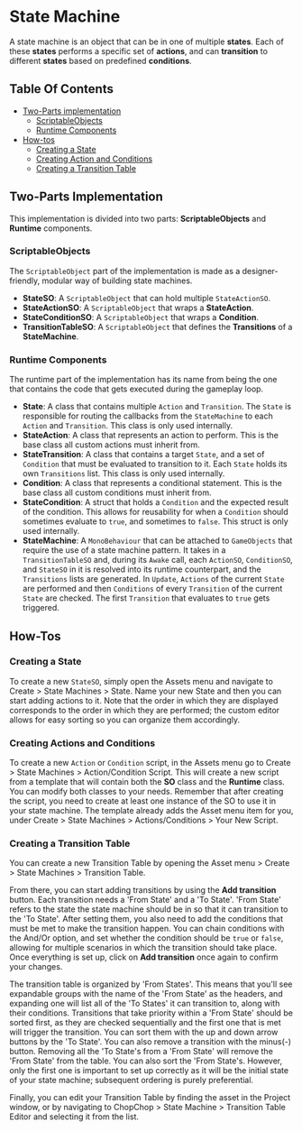 # State Machine

A state machine is an object that can be in one of multiple **states**. Each of these **states** performs a specific set of **actions**, and can **transition** to different **states** based on predefined **conditions**.

## Table Of Contents
- [Two-Parts implementation](#two-parts-implementation)
	- [ScriptableObjects](#scriptableobjects)
	- [Runtime Components](#runtime-components)
- [How-tos](#how-tos)
	- [Creating a State](#creating-a-state)
	- [Creating Action and Conditions](#creating-actions-and-conditions)
	- [Creating a Transition Table](#creating-a-transition-table)

## Two-Parts Implementation
This implementation is divided into two parts: **ScriptableObjects** and **Runtime** components.

### ScriptableObjects
The `ScriptableObject` part of the implementation is made as a designer-friendly, modular way of building state machines.

- **StateSO**: A `ScriptableObject` that can hold multiple `StateActionSO`. 
- **StateActionSO**: A `ScriptableObject` that wraps a **StateAction**.
- **StateConditionSO**: A `ScriptableObject` that wraps a **Condition**.
- **TransitionTableSO**: A `ScriptableObject` that defines the **Transitions** of a **StateMachine**.

### Runtime Components
The runtime part of the implementation has its name from being the one that contains the code that gets executed during the gameplay loop.

- **State**: A class that contains multiple `Action` and `Transition`. The `State` is responsible for routing the callbacks from the `StateMachine` to each `Action` and `Transition`. This class is only used internally.
- **StateAction**: A class that represents an action to perform. This is the base class all custom actions must inherit from.
- **StateTransition**: A class that contains a target `State`, and a set of `Condition` that must be evaluated to transition to it. Each `State` holds its own `Transitions` list. This class is only used internally.
- **Condition**: A class that represents a conditional statement. This is the base class all custom conditions must inherit from.
- **StateCondition**: A struct that holds a `Condition` and the expected result of the condition. This allows for reusability for when a `Condition` should sometimes evaluate to `true`, and sometimes to `false`. This struct is only used internally.
- **StateMachine**: A `MonoBehaviour` that can be attached to `GameObjects` that require the use of a state machine pattern. It takes in a `TransitionTableSO` and, during its `Awake` call, each `ActionSO`, `ConditionSO`, and `StateSO` in it is resolved into its runtime counterpart, and the `Transitions` lists are generated. In `Update`, `Actions` of the current `State` are performed and then `Conditions` of every `Transition` of the current `State` are checked. The first `Transition` that evaluates to `true` gets triggered.

## How-Tos
### Creating a State
To create a new `StateSO`, simply open the Assets menu and navigate to Create > State Machines > State. Name your new State and then you can start adding actions to it. Note that the order in which they are displayed corresponds to the order in which they are performed; the custom editor allows for easy sorting so you can organize them accordingly.
### Creating Actions and Conditions
To create a new `Action` or `Condition` script, in the Assets menu go to Create > State Machines > Action/Condition Script. This will create a new script from a template that will contain both the **SO** class and the **Runtime** class. You can modify both classes to your needs. Remember that after creating the script, you need to create at least one instance of the SO to use it in your state machine. The template already adds the Asset menu item for you, under Create > State Machines > Actions/Conditions > Your New Script.
### Creating a Transition Table
You can create a new Transition Table by opening the Asset menu > Create > State Machines > Transition Table.

From there, you can start adding transitions by using the **Add transition** button. Each transition needs a 'From State' and a 'To State'. 'From State' refers to the state the state machine should be in so that it can transition to the 'To State'. After setting them, you also need to add the conditions that must be met to make the transition happen. You can chain conditions with the And/Or option, and set whether the condition should be `true` or `false`, allowing for multiple scenarios in which the transition should take place. Once everything is set up, click on **Add transition** once again to confirm your changes.

The transition table is organized by 'From States'. This means that you'll see expandable groups with the name of the 'From State' as the headers, and expanding one will list all of the 'To States' it can transition to, along with their conditions. Transitions that take priority within a 'From State' should be sorted first, as they are checked sequentially and the first one that is met will trigger the transition. You can sort them with the up and down arrow buttons by the 'To State'. You can also remove a transition with the minus(-) button. Removing all the 'To State's from a 'From State' will remove the 'From State' from the table. You can also sort the 'From State's. However, only the first one is important to set up correctly as it will be the initial state of your state machine; subsequent ordering is purely preferential. 

Finally, you can edit your Transition Table by finding the asset in the Project window, or by navigating to ChopChop > State Machine > Transition Table Editor and selecting it from the list.
